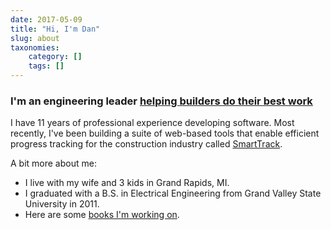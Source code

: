 ```yaml
---
date: 2017-05-09
title: "Hi, I'm Dan"
slug: about
taxonomies: 
    category: []
    tags: []
---
```


### I'm an engineering leader [helping builders do their best work](https://structionsite.com/)

I have 11 years of professional experience developing software. Most recently, I've been building a suite of web-based tools that enable efficient progress tracking for the construction industry called [SmartTrack](https://structionsite.com/products/smarttrack/). 

A bit more about me: 
- I live with my wife and 3 kids in Grand Rapids, MI.
- I graduated with a B.S. in Electrical Engineering from Grand Valley State University in 2011. 
- Here are some [books I'm working on](/blog/books). 
